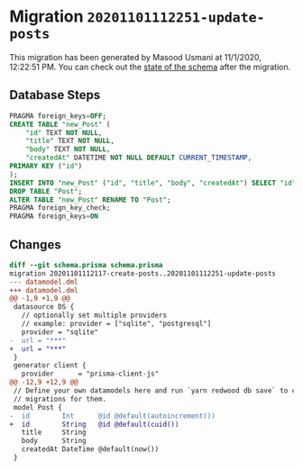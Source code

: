 # Migration `20201101112251-update-posts`

This migration has been generated by Masood Usmani at 11/1/2020, 12:22:51 PM.
You can check out the [state of the schema](./schema.prisma) after the migration.

## Database Steps

```sql
PRAGMA foreign_keys=OFF;
CREATE TABLE "new_Post" (
    "id" TEXT NOT NULL,
    "title" TEXT NOT NULL,
    "body" TEXT NOT NULL,
    "createdAt" DATETIME NOT NULL DEFAULT CURRENT_TIMESTAMP,
PRIMARY KEY ("id")
);
INSERT INTO "new_Post" ("id", "title", "body", "createdAt") SELECT "id", "title", "body", "createdAt" FROM "Post";
DROP TABLE "Post";
ALTER TABLE "new_Post" RENAME TO "Post";
PRAGMA foreign_key_check;
PRAGMA foreign_keys=ON
```

## Changes

```diff
diff --git schema.prisma schema.prisma
migration 20201101112117-create-posts..20201101112251-update-posts
--- datamodel.dml
+++ datamodel.dml
@@ -1,9 +1,9 @@
 datasource DS {
   // optionally set multiple providers
   // example: provider = ["sqlite", "postgresql"]
   provider = "sqlite"
-  url = "***"
+  url = "***"
 }
 generator client {
   provider      = "prisma-client-js"
@@ -12,9 +12,9 @@
 // Define your own datamodels here and run `yarn redwood db save` to create
 // migrations for them.
 model Post {
-  id        Int      @id @default(autoincrement())
+  id        String   @id @default(cuid())
   title     String
   body      String
   createdAt DateTime @default(now())
 }
```


